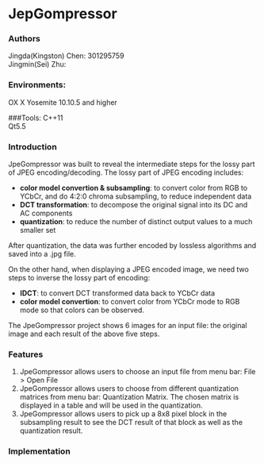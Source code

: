 JepGompressor
======================
### Authors
Jingda(Kingston) Chen: 301295759 <br>
Jingmin(Sei) Zhu: 

### Environments:
OX X Yosemite 10.10.5 and higher

###Tools:
C++11 <br>
Qt5.5

### Introduction
JpeGompressor was built to reveal the intermediate steps for the lossy part of JPEG encoding/decoding. The lossy part of JPEG encoding includes:

* __color model convertion & subsampling__: to convert color from RGB to YCbCr, and do 4:2:0 chroma subsampling, to reduce independent data
* __DCT transformation__: to decompose the original signal into its DC and AC components
* __quantization__: to reduce the number of distinct output values to a much smaller set

After quantization, the data was further encoded by lossless algorithms and saved into a .jpg file.

On the other hand, when displaying a JPEG encoded image, we need two steps to inverse the lossy part of encoding:

* __IDCT__: to convert DCT transformed data back to YCbCr data
* __color model convertion__: to convert color from YCbCr mode to RGB mode so that colors can be observed.

The JpeGompressor project shows 6 images for an input file: the original image and each result of the above five steps. 

### Features
1. JpeGompressor allows users to choose an input file from menu bar: File > Open File
2. JpeGompressor allows users to choose from different quantization matrices from menu bar: Quantization Matrix. The chosen matrix is displayed in a table and will be used in the quantization.
3. JpeGompressor allows users to pick up a 8x8 pixel block in the subsampling result to see the DCT result of that block as well as the quantization result.

### Implementation
